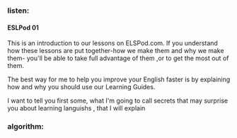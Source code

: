 ### listen:  
#### ESLPod 01
 This is an introduction to our lessons on ELSPod.com. If you understand how these lessons are put together-how we make them and why we make them- you'll be able to take full advantage of them ,or to get the most out of them.  
 
 The best way for me to help you  improve your English faster is by explaining how and why you should use our Learning Guides.
 
 I want to tell you first some, what I'm going to call secrets that may surprise you about learning languishs , that I will explain 
 
 
 
 
### algorithm:
